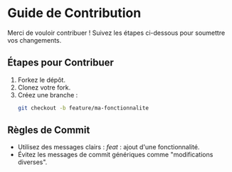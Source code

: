 # Guide de Contribution

Merci de vouloir contribuer ! Suivez les étapes ci-dessous pour soumettre vos changements.

## Étapes pour Contribuer

1. Forkez le dépôt.
2. Clonez votre fork.
3. Créez une branche :
   ```bash
   git checkout -b feature/ma-fonctionnalite
   ```


## Règles de Commit

* Utilisez des messages clairs :  *feat* : ajout d'une fonctionnalité.
* Évitez les messages de commit génériques comme "modifications diverses".
